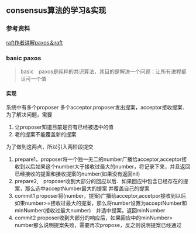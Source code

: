 ## consensus算法的学习&实现

### 参考资料
[raft作者讲解paxos＆raft](https://ramcloud.stanford.edu/~ongaro/userstudy/)

### basic paxos

> basic　paxos是纯粹的共识算法，其目的是解决一个问题：让所有进程都认可一个值

#### 实现
系统中有多个proposer 多个acceptor.proposer发出提案，acceptor接收提案．为了解决问题，需要
1. 让proposer知道目前是否有已经被选中的值
2. 老的提案不能覆盖新的提案

为了做到这两点，所以引入两阶段提交
1. prepare1，proposer将一个独一无二的number广播给acceptor,acceptor接收到以后如果这个number大于接收过最大的number，将记录下来，并且返回已经接收的提案和接收提案的number(如果没有返回nil)
2. prepare2,　proposer收到大部分的回应以后．如果回应中包含已经存在的提案，那么选中acceptNumber最大的提案 并覆盖自己的提案
3. commit1 proposer将(number，提案)广播给acceptor,accetpor接收到以后如果number>=接收过最大的提案，那么将number设置为acceptNumber和minNumber(接收过最大number)　并选中提案，返回minNumber
4. commit2 proposer收到大部分的响应后，如果回应中的minNumber> number那么说明提案失败，需要再次propose，反之则说明提案已经通过
